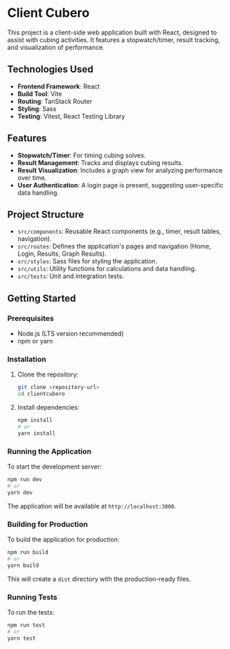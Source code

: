 # Client Cubero

This project is a client-side web application built with React, designed to assist with cubing activities. It features a stopwatch/timer, result tracking, and visualization of performance.

## Technologies Used

*   **Frontend Framework**: React
*   **Build Tool**: Vite
*   **Routing**: TanStack Router
*   **Styling**: Sass
*   **Testing**: Vitest, React Testing Library

## Features

*   **Stopwatch/Timer**: For timing cubing solves.
*   **Result Management**: Tracks and displays cubing results.
*   **Result Visualization**: Includes a graph view for analyzing performance over time.
*   **User Authentication**: A login page is present, suggesting user-specific data handling.

## Project Structure

*   `src/components`: Reusable React components (e.g., timer, result tables, navigation).
*   `src/routes`: Defines the application's pages and navigation (Home, Login, Results, Graph Results).
*   `src/styles`: Sass files for styling the application.
*   `src/utils`: Utility functions for calculations and data handling.
*   `src/tests`: Unit and integration tests.

## Getting Started

### Prerequisites

*   Node.js (LTS version recommended)
*   npm or yarn

### Installation

1.  Clone the repository:
    ```bash
    git clone <repository-url>
    cd clientcubero
    ```
2.  Install dependencies:
    ```bash
    npm install
    # or
    yarn install
    ```

### Running the Application

To start the development server:

```bash
npm run dev
# or
yarn dev
```

The application will be available at `http://localhost:3000`.

### Building for Production

To build the application for production:

```bash
npm run build
# or
yarn build
```

This will create a `dist` directory with the production-ready files.

### Running Tests

To run the tests:

```bash
npm run test
# or
yarn test
```